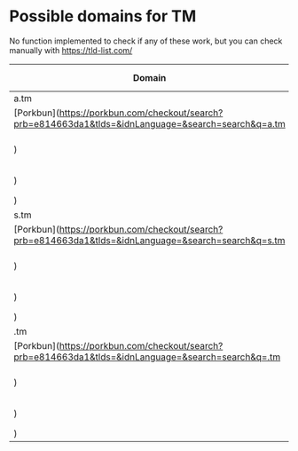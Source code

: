 # Possible domains for TM

No function implemented to check if any of these work, but you can check manually with https://tld-list.com/

| Domain | Porkbun | NameCheap | Google Domains |
|---|---|---|---|
| a.tm | [Porkbun](https://porkbun.com/checkout/search?prb=e814663da1&tlds=&idnLanguage=&search=search&q=a.tm) | [Namecheap](https://www.namecheap.com/domains/registration/results/?domain=a.tm) | [Google](https://domains.google.com/registrar/search?searchTerm=a.tm) |
| s.tm | [Porkbun](https://porkbun.com/checkout/search?prb=e814663da1&tlds=&idnLanguage=&search=search&q=s.tm) | [Namecheap](https://www.namecheap.com/domains/registration/results/?domain=s.tm) | [Google](https://domains.google.com/registrar/search?searchTerm=s.tm) |
| .tm | [Porkbun](https://porkbun.com/checkout/search?prb=e814663da1&tlds=&idnLanguage=&search=search&q=.tm) | [Namecheap](https://www.namecheap.com/domains/registration/results/?domain=.tm) | [Google](https://domains.google.com/registrar/search?searchTerm=.tm) |
